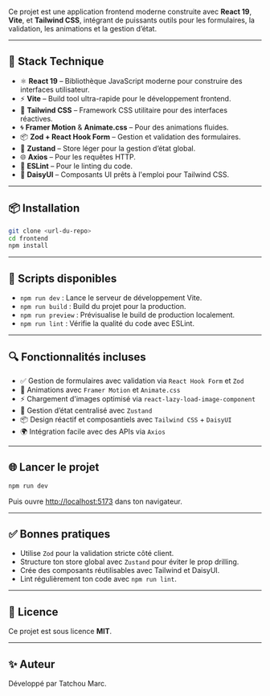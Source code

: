 Ce projet est une application frontend moderne construite avec **React 19**, **Vite**, et **Tailwind CSS**, intégrant de puissants outils pour les formulaires, la validation, les animations et la gestion d’état.

---

## 🚀 Stack Technique

- ⚛️ **React 19** – Bibliothèque JavaScript moderne pour construire des interfaces utilisateur.
- ⚡ **Vite** – Build tool ultra-rapide pour le développement frontend.
- 🎨 **Tailwind CSS** – Framework CSS utilitaire pour des interfaces réactives.
- 🌀 **Framer Motion** & **Animate.css** – Pour des animations fluides.
- 📦 **Zod + React Hook Form** – Gestion et validation des formulaires.
- 🔧 **Zustand** – Store léger pour la gestion d’état global.
- 🌐 **Axios** – Pour les requêtes HTTP.
- 🧪 **ESLint** – Pour le linting du code.
- 🌸 **DaisyUI** – Composants UI prêts à l'emploi pour Tailwind CSS.

---

## 📦 Installation

```bash
git clone <url-du-repo>
cd frontend
npm install
````

---

## 🧪 Scripts disponibles

* `npm run dev` : Lance le serveur de développement Vite.
* `npm run build` : Build du projet pour la production.
* `npm run preview` : Prévisualise le build de production localement.
* `npm run lint` : Vérifie la qualité du code avec ESLint.

---

## 🔍 Fonctionnalités incluses

* ✅ Gestion de formulaires avec validation via `React Hook Form` et `Zod`
* 🌈 Animations avec `Framer Motion` et `Animate.css`
* ⚡ Chargement d'images optimisé via `react-lazy-load-image-component`
* 🧠 Gestion d’état centralisé avec `Zustand`
* 📦 Design réactif et composantiels avec `Tailwind CSS` + `DaisyUI`
* 🌍 Intégration facile avec des APIs via `Axios`

---

## 🌐 Lancer le projet

```bash
npm run dev
```

Puis ouvre [http://localhost:5173](http://localhost:5173) dans ton navigateur.

---

## ✅ Bonnes pratiques

* Utilise `Zod` pour la validation stricte côté client.
* Structure ton store global avec `Zustand` pour éviter le prop drilling.
* Crée des composants réutilisables avec Tailwind et DaisyUI.
* Lint régulièrement ton code avec `npm run lint`.

---

## 📄 Licence

Ce projet est sous licence **MIT**.

---

## ✨ Auteur

Développé par Tatchou Marc.